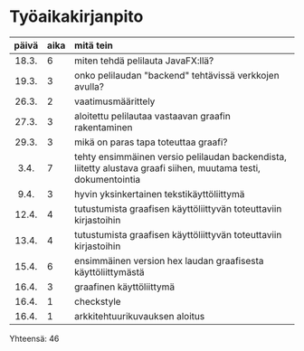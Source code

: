 # Työaikakirjanpito

| päivä | aika | mitä tein  |
| :----:|:-----| :-----|
| 18.3. | 6    | miten tehdä pelilauta JavaFX:llä? |
| 19.3. | 3    | onko pelilaudan "backend" tehtävissä verkkojen avulla? |
| 26.3. | 2    | vaatimusmäärittely |
| 27.3. | 3    | aloitettu pelilautaa vastaavan graafin rakentaminen |
| 29.3. | 3    | mikä on paras tapa toteuttaa graafi? |
| 3.4.  | 7    | tehty ensimmäinen versio pelilaudan backendista, liitetty alustava graafi siihen, muutama testi, dokumentointia |
| 9.4.  | 3    | hyvin yksinkertainen tekstikäyttöliittymä |
| 12.4. | 4    | tutustumista graafisen käyttöliittyvän toteuttaviin kirjastoihin |
| 13.4. | 4    | tutustumista graafisen käyttöliittyvän toteuttaviin kirjastoihin |
| 15.4. | 6    | ensimmäinen version hex laudan graafisesta käyttöliittymästä |
| 16.4. | 3    | graafinen käyttöliittymä |
| 16.4. | 1    | checkstyle |
| 16.4. | 1    | arkkitehtuurikuvauksen aloitus |

Yhteensä: 46
